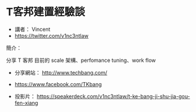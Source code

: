 # T客邦建置經驗談

* 講者： Vincent
* https://twitter.com/v1nc3ntlaw

簡介：

分享 T 客邦 目前的 scale 架構、perfomance tuning、work flow

* 分享網站： http://www.techbang.com/
* https://www.facebook.com/TKbang

* 投影片： https://speakerdeck.com/v1nc3ntlaw/t-ke-bang-ji-shu-jia-gou-fen-xiang